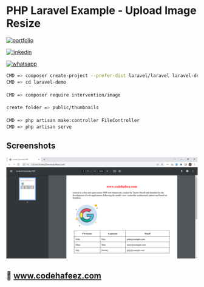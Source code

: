 # PHP Laravel Example - Upload Image Resize

[![portfolio](https://img.shields.io/badge/my_portfolio-000?style=for-the-badge&logo=ko-fi&logoColor=white)](https://www.codehafeez.com/)

[![linkedin](https://img.shields.io/badge/linkedin-0A66C2?style=for-the-badge&logo=linkedin&logoColor=white)](https://www.linkedin.com/in/codehafeez/)

[![whatsapp](https://img.shields.io/badge/whatsapp-GREEN?style=for-the-badge&logo=whatsapp&logoColor=white)](https://api.whatsapp.com/send?phone=923123349398)



```bash
CMD => composer create-project --prefer-dist laravel/laravel laravel-demo
CMD => cd laravel-demo

CMD => composer require intervention/image

create folder => public/thumbnails

CMD => php artisan make:controller FileController
CMD => php artisan serve
```    


## Screenshots
![](https://raw.githubusercontent.com/codehafeez/Laravel-DomPDF/main/Screenshots/Output.png)


## 🔗 www.codehafeez.com
